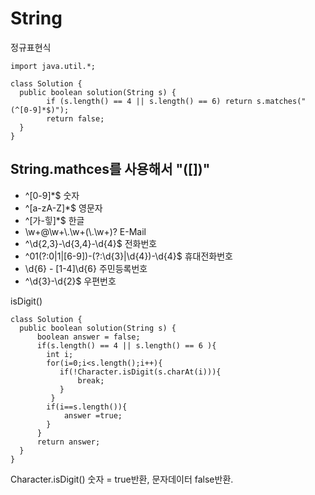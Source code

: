 # String

정규표현식

```
import java.util.*;

class Solution {
  public boolean solution(String s) {
        if (s.length() == 4 || s.length() == 6) return s.matches("(^[0-9]*$)");
        return false;
  }
}

```

## String.mathces를 사용해서 "([])"

- ^[0-9]\*$ 숫자
- ^[a-zA-Z]\*$ 영문자
- ^[가-힣]\*$ 한글
- \\w+@\\w+\\.\\w+(\\.\\w+)? E-Mail
- ^\d{2,3}-\d{3,4}-\d{4}$ 전화번호
- ^01(?:0|1|[6-9])-(?:\d{3}|\d{4})-\d{4}$ 휴대전화번호
- \d{6} \- [1-4]\d{6} 주민등록번호
- ^\d{3}-\d{2}$ 우편번호

isDigit()

```
class Solution {
  public boolean solution(String s) {
      boolean answer = false;
      if(s.length() == 4 || s.length() == 6 ){
        int i;
        for(i=0;i<s.length();i++){
           if(!Character.isDigit(s.charAt(i))){
               break;
           }
         }
        if(i==s.length()){
            answer =true;
        }
      }
      return answer;
  }
}
```

Character.isDigit() 숫자 = true반환, 문자데이터 false반환.
